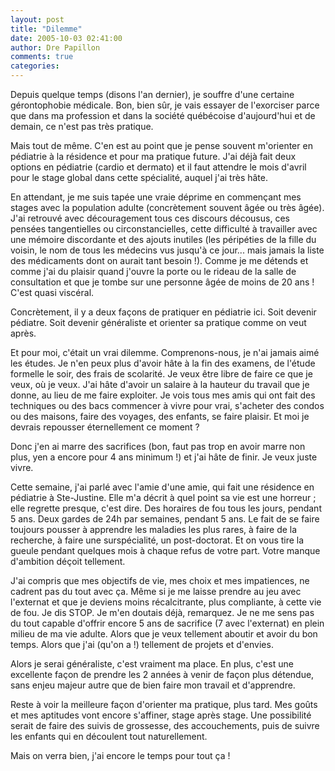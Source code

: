```yaml
---
layout: post
title: "Dilemme"
date: 2005-10-03 02:41:00
author: Dre Papillon
comments: true
categories: 
---
```



Depuis quelque temps (disons l'an dernier), je souffre d'une certaine gérontophobie médicale.  Bon, bien sûr, je vais essayer de l'exorciser parce que dans ma profession et dans la société québécoise d'aujourd'hui et de demain, ce n'est pas très pratique.

Mais tout de même.  C'en est au point que je pense souvent m'orienter en pédiatrie à la résidence et pour ma pratique future.  J'ai déjà fait deux options en pédiatrie (cardio et dermato) et il faut attendre le mois d'avril pour le stage global dans cette spécialité, auquel j'ai très hâte.

En attendant, je me suis tapée une vraie déprime en commençant mes stages avec la population adulte (concrètement souvent âgée ou très âgée).  J'ai retrouvé avec découragement tous ces discours décousus, ces pensées tangentielles ou circonstancielles, cette difficulté à travailler avec une mémoire discordante et des ajouts inutiles (les péripéties de la fille du voisin, le nom de tous les médecins vus jusqu'à ce jour...  mais jamais la liste des médicaments dont on aurait tant besoin !).  Comme je me détends et comme j'ai du plaisir quand j'ouvre la porte ou le rideau de la salle de consultation et que je tombe sur une personne âgée de moins de 20 ans !  C'est quasi viscéral.

Concrètement, il y a deux façons de pratiquer en pédiatrie ici.  Soit devenir pédiatre.  Soit devenir généraliste et orienter sa pratique comme on veut après.

Et pour moi, c'était un vrai dilemme.  Comprenons-nous, je n'ai jamais aimé les études.  Je n'en peux plus d'avoir hâte à la fin des examens, de l'étude formelle le soir, des frais de scolarité.  Je veux être libre de faire ce que je veux, où je veux.  J'ai hâte d'avoir un salaire à la hauteur du travail que je donne, au lieu de me faire exploiter.  Je vois tous mes amis qui ont fait des techniques ou des bacs commencer à vivre pour vrai, s'acheter des condos ou des maisons, faire des voyages, des enfants, se faire plaisir.  Et moi je devrais repousser éternellement ce moment ?

Donc j'en ai marre des sacrifices (bon, faut pas trop en avoir marre non plus, yen a encore pour 4 ans minimum !) et j'ai hâte de finir.  Je veux juste vivre.

Cette semaine, j'ai parlé avec l'amie d'une amie, qui fait une résidence en pédiatrie à Ste-Justine.  Elle m'a décrit à quel point sa vie est une horreur ; elle regrette presque, c'est dire.  Des horaires de fou tous les jours, pendant 5 ans.  Deux gardes de 24h par semaines, pendant 5 ans.  Le fait de se faire toujours pousser à apprendre les maladies les plus rares, à faire de la recherche, à faire une surspécialité, un post-doctorat.  Et on vous tire la gueule pendant quelques mois à chaque refus de votre part.  Votre manque d'ambition déçoit tellement.

J'ai compris que mes objectifs de vie, mes choix et mes impatiences, ne cadrent pas du tout avec ça.  Même si je me laisse prendre au jeu avec l'externat et que je deviens moins récalcitrante, plus compliante, à cette vie de fou.  Je dis STOP.  Je m'en doutais déjà, remarquez.  Je ne me sens pas du tout capable d'offrir encore 5 ans de sacrifice (7 avec l'externat) en plein milieu de ma vie adulte.  Alors que je veux tellement aboutir et avoir du bon temps.  Alors que j'ai (qu'on a !) tellement de projets et d'envies.

Alors je serai généraliste, c'est vraiment ma place.  En plus, c'est une excellente façon de prendre les 2 années à venir de façon plus détendue, sans enjeu majeur autre que de bien faire mon travail et d'apprendre.

Reste à voir la meilleure façon d'orienter ma pratique, plus tard.  Mes goûts et mes aptitudes vont encore s'affiner, stage après stage.  Une possibilité serait de faire des suivis de grossesse, des accouchements, puis de suivre les enfants qui en découlent tout naturellement.

Mais on verra bien, j'ai encore le temps pour tout ça !